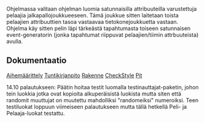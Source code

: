 ﻿Ohjelmassa valitaan ohjelman luomia satunnaisilla attribuuteilla varustettuja pelaajia jalkapallojoukkueeseen. Tämä joukkue sitten laitetaan toista pelaajien attribuuttien tasoa vastaavaa tietokonejoukkuetta vastaan. Ohjelma käy sitten pelin läpi tärkeästä tapahtumasta toiseen satunnaisen event-generatorin (jonka tapahtumat riippuvat pelaajien/tiimin attrbuuteista) avulla.

## Dokumentaatio
[Aihemäärittely](dokumentaatio/aihemaarittely.md)
[Tuntikirjanpito](dokumentaatio/tuntikirjanpito.md)
[Rakenne](dokumentaatio/aiheenRakenneJaKuvaus.md)
[CheckStyle](https://cdn.rawgit.com/Koppari/Jalkapallosimulaattori/master/dokumentaatio/site/checkstyle.html)
[Pit](https://cdn.rawgit.com/Koppari/Jalkapallosimulaattori/master/dokumentaatio/201610142344/index.html)

14.10 palautukseen:
Päätin hoitaa testit luomalla testinauttajat-paketin, johon tein luokkia jotka ovat kopioita alkuperäisistä luokista mutta siten että randomit muuttujat on muutettu mahdolliksi "randomeiksi" numeroiksi. Teen testiluokat loppuun viimeiseen palautukseen mutta tällä hetkellä Peli- ja Pelaaja-luokat testattu. 



